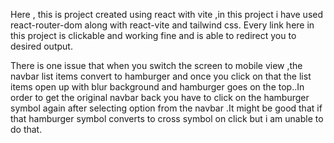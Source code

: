 Here , this is project created using react with vite ,in this project i have used react-router-dom along with react-vite and tailwind css.
Every link here in this project is clickable and working fine and is able to redirect you to desired output.

There is one issue that when you switch the screen to mobile view ,the navbar list items convert to hamburger and once you click on that 
the list items open up with blur background and hamburger goes on the top..In order to get the original navbar back you have to click 
on the hamburger symbol again after selecting option from the navbar .It might be good that if that hamburger symbol converts to cross
symbol on click but i am unable to do that.




